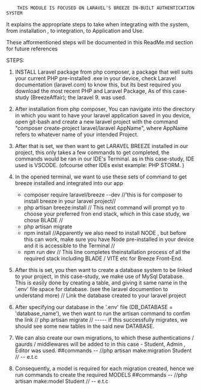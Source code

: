         THIS MODULE IS FOCUSED ON LARAVEL'S BREEZE IN-BUILT AUTHENTICATION SYSTEM

It explains the appropriate steps to take when integrating with the system, from installation , to integration, to Application and Use.

These afformentioned steps will be documented in this ReadMe.md section for future references


STEPS:

1. INSTALL Laravel package from php composer, a package that well suits your current PHP pre-installed .exe in your device, check Laravel documentation (laravel.com) to know this, but its best required you download the most recent PHP and Laravel Package, 
As of this case-study (BreezeAffair); the laravel 9. was used.

2. After installation from php composer, You can navigate into the directory in which you want to have your laravel application saved in you device, open git-bash and create a new laravel project with the command "composer create-project laravel/laravel AppName", where AppName refers to whatever name of your intended Project.

3. After that is set, we then want to get LARAVEL BREEZE installed in our project, this only takes a few commands to get completed, the commands would be ran in our IDE's Terminal. as in this case-study, IDE used is VSCODE.  (ofcourse other IDEs exist example: PHP STORM. )

4. In the opened terminal, we want to use these sets of command to get breeze installed and integrated into our app
    - composer require laravel/breeze --dev     //'this is for composer to install breeze in your laravel project//
    - php artisan breeze:install              // This next command will prompt yo to choose your preferred fron end stack, which in this case study, we chose BLADE //
    - php artisan migrate 
    - npm install              //Apparently we also need to install NODE , but before this can work, make sure you have Node pre-installed in your device and it is accessible to the Terminal //
    - npm  run dev       // This line completes theinstallation process of all the required stack including BLADE / VITE etc for Breeze Front-End.

5. After this is set, you then want to create a database system to be linked to your project, in this case-study, we make use of MySql Database. This is easily done by creating a table, and giving it same name in the '.env' file space for database. (see the laravel documention to understand more)
// Link the database created to your laravel project

6. After specifying our database in the '.env' file (DB_DATABASE = 'database_name'), we then want to run the artisan command to confim the link   // php artisan migrate //  -----  if this successfully migrates, we should see some new tables in the said new DATABASE.

7. We can also create our own migrations, to which these authentications / gaurds / middlewares will be added to
    in this case - Student, Admin , Editor was used.
    ##commands -- //php artisan make:migration Student // -- e.t.c

8. Consequently, a model is required for each migration created, hence we run commands to create the required MODELS
    ##commands -- //php artisan make:model Student // -- e.t.c










<!-- <p align="center"><a href="https://laravel.com" target="_blank"><img src="https://raw.githubusercontent.com/laravel/art/master/logo-lockup/5%20SVG/2%20CMYK/1%20Full%20Color/laravel-logolockup-cmyk-red.svg" width="400" alt="Laravel Logo"></a></p>

<p align="center">
<a href="https://github.com/laravel/framework/actions"><img src="https://github.com/laravel/framework/workflows/tests/badge.svg" alt="Build Status"></a>
<a href="https://packagist.org/packages/laravel/framework"><img src="https://img.shields.io/packagist/dt/laravel/framework" alt="Total Downloads"></a>
<a href="https://packagist.org/packages/laravel/framework"><img src="https://img.shields.io/packagist/v/laravel/framework" alt="Latest Stable Version"></a>
<a href="https://packagist.org/packages/laravel/framework"><img src="https://img.shields.io/packagist/l/laravel/framework" alt="License"></a>
</p>

## About Laravel

Laravel is a web application framework with expressive, elegant syntax. We believe development must be an enjoyable and creative experience to be truly fulfilling. Laravel takes the pain out of development by easing common tasks used in many web projects, such as:

- [Simple, fast routing engine](https://laravel.com/docs/routing).
- [Powerful dependency injection container](https://laravel.com/docs/container).
- Multiple back-ends for [session](https://laravel.com/docs/session) and [cache](https://laravel.com/docs/cache) storage.
- Expressive, intuitive [database ORM](https://laravel.com/docs/eloquent).
- Database agnostic [schema migrations](https://laravel.com/docs/migrations).
- [Robust background job processing](https://laravel.com/docs/queues).
- [Real-time event broadcasting](https://laravel.com/docs/broadcasting).

Laravel is accessible, powerful, and provides tools required for large, robust applications.

## Learning Laravel

Laravel has the most extensive and thorough [documentation](https://laravel.com/docs) and video tutorial library of all modern web application frameworks, making it a breeze to get started with the framework.

You may also try the [Laravel Bootcamp](https://bootcamp.laravel.com), where you will be guided through building a modern Laravel application from scratch.

If you don't feel like reading, [Laracasts](https://laracasts.com) can help. Laracasts contains over 2000 video tutorials on a range of topics including Laravel, modern PHP, unit testing, and JavaScript. Boost your skills by digging into our comprehensive video library.

## Laravel Sponsors

We would like to extend our thanks to the following sponsors for funding Laravel development. If you are interested in becoming a sponsor, please visit the Laravel [Patreon page](https://patreon.com/taylorotwell).

### Premium Partners

- **[Vehikl](https://vehikl.com/)**
- **[Tighten Co.](https://tighten.co)**
- **[Kirschbaum Development Group](https://kirschbaumdevelopment.com)**
- **[64 Robots](https://64robots.com)**
- **[Cubet Techno Labs](https://cubettech.com)**
- **[Cyber-Duck](https://cyber-duck.co.uk)**
- **[Many](https://www.many.co.uk)**
- **[Webdock, Fast VPS Hosting](https://www.webdock.io/en)**
- **[DevSquad](https://devsquad.com)**
- **[Curotec](https://www.curotec.com/services/technologies/laravel/)**
- **[OP.GG](https://op.gg)**
- **[WebReinvent](https://webreinvent.com/?utm_source=laravel&utm_medium=github&utm_campaign=patreon-sponsors)**
- **[Lendio](https://lendio.com)**

## Contributing

Thank you for considering contributing to the Laravel framework! The contribution guide can be found in the [Laravel documentation](https://laravel.com/docs/contributions).

## Code of Conduct

In order to ensure that the Laravel community is welcoming to all, please review and abide by the [Code of Conduct](https://laravel.com/docs/contributions#code-of-conduct).

## Security Vulnerabilities

If you discover a security vulnerability within Laravel, please send an e-mail to Taylor Otwell via [taylor@laravel.com](mailto:taylor@laravel.com). All security vulnerabilities will be promptly addressed.

## License

The Laravel framework is open-sourced software licensed under the [MIT license](https://opensource.org/licenses/MIT). -->
